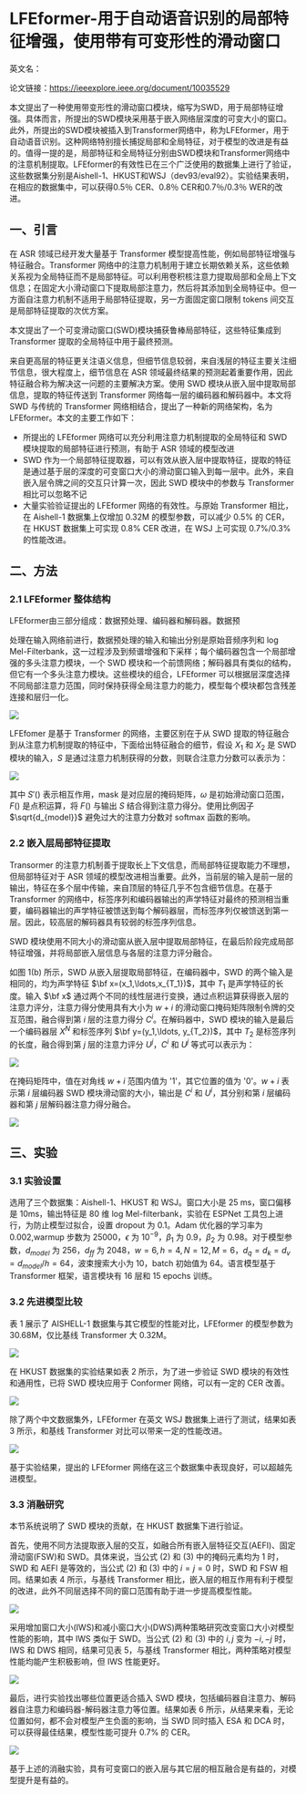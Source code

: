 # LFEformer-用于自动语音识别的局部特征增强，使用带有可变形性的滑动窗口

英文名：

论文链接：https://ieeexplore.ieee.org/document/10035529

本文提出了一种使用带变形性的滑动窗口模块，缩写为SWD，用于局部特征增强。具体而言，所提出的SWD模块采用基于嵌入网络层深度的可变大小的窗口。此外，所提出的SWD模块被插入到Transformer网络中，称为LFEformer，用于自动语音识别。这种网络特别擅长捕捉局部和全局特征，对于模型的改进是有益的。值得一提的是，局部特征和全局特征分别由SWD模块和Transformer网络中的注意机制提取。LFEformer的有效性已在三个广泛使用的数据集上进行了验证，这些数据集分别是Aishell-1、HKUST和WSJ（dev93/eval92）。实验结果表明，在相应的数据集中，可以获得0.5％ CER、0.8％ CER和0.7％/0.3％ WER的改进。

## 一、引言

在 ASR 领域已经开发大量基于 Transformer 模型提高性能，例如局部特征增强与特征融合。Transformer 网络中的注意力机制用于建立长期依赖关系，这些依赖关系视为全局特征而不是局部特征。可以利用卷积核注意力提取局部和全局上下文信息；在固定大小滑动窗口下提取局部注意力，然后将其添加到全局特征中。但一方面自注意力机制不适用于局部特征提取，另一方面固定窗口限制 tokens 间交互是局部特征提取的次优方案。

本文提出了一个可变滑动窗口(SWD)模块捕获鲁棒局部特征，这些特征集成到 Transformer 提取的全局特征中用于最终预测。

来自更高层的特征更关注语义信息，但细节信息较弱，来自浅层的特征主要关注细节信息，很大程度上，细节信息在 ASR 领域最终结果的预测起着重要作用，因此特征融合称为解决这一问题的主要解决方案。使用 SWD 模块从嵌入层中提取局部信息，提取的特征传送到 Transformer 网络每一层的编码器和解码器中。本文将 SWD 与传统的 Transformer 网络相结合，提出了一种新的网络架构，名为 LFEformer。本文的主要工作如下：

- 所提出的 LFEformer 网络可以充分利用注意力机制提取的全局特征和 SWD 模块提取的局部特征进行预测，有助于 ASR 领域的模型改进
- SWD 作为一个局部特征提取器，可以有效从嵌入层中提取特征，提取的特征是通过基于层的深度的可变窗口大小的滑动窗口输入到每一层中。此外，来自嵌入层令牌之间的交互只计算一次，因此 SWD 模块中的参数与 Transformer 相比可以忽略不记
- 大量实验验证提出的 LFEformer 网络的有效性。与原始 Transformer 相比，在 Aishell-1 数据集上仅增加 0.32M 的模型参数，可以减少 0.5% 的 CER，在 HKUST 数据集上可实现 0.8% CER 改进，在 WSJ 上可实现 0.7%/0.3% 的性能改进。

## 二、方法

### 2.1 LFEformer 整体结构

LFEformer由三部分组成：数据预处理、编码器和解码器。数据预

处理在输入网络前进行，数据预处理的输入和输出分别是原始音频序列和 log Mel-Filterbank，这一过程涉及到频谱增强和下采样；每个编码器包含一个局部增强的多头注意力模块，一个 SWD 模块和一个前馈网络；解码器具有类似的结构，但它有一个多头注意力模块。这些模块的组合，LFEformer 可以根据层深度选择不同局部注意力范围，同时保持获得全局注意力的能力，模型每个模块都包含残差连接和层归一化。

![](../../../figs.assets/image-20230610104946784.png)

LFEfomer 是基于 Transformer 的网络，主要区别在于从 SWD 提取的特征融合到从注意力机制提取的特征中，下面给出特征融合的细节，假设 $X_1$ 和 $X_2$ 是 SWD 模块的输入，$S$ 是通过注意力机制获得的分数，则联合注意力分数可以表示为：

![](../../../figs.assets/image-20230610145131207.png)

其中 $S'()$ 表示相互作用，mask 是对应层的掩码矩阵，$\omega$ 是初始滑动窗口范围，$F()$ 是点积运算，将 $F()$ 与输出 $S$ 结合得到注意力得分。使用比例因子 $\sqrt{d_{model}}$ 避免过大的注意力分数对 softmax 函数的影响。 

### 2.2 嵌入层局部特征提取

Transormer 的注意力机制善于提取长上下文信息，而局部特征提取能力不理想，但局部特征对于 ASR 领域的模型改进相当重要。此外，当前层的输入是前一层的输出，特征在多个层中传输，来自顶层的特征几乎不包含细节信息。在基于 Transformer 的网络中，标签序列和编码器输出的声学特征对最终的预测相当重要，编码器输出的声学特征被馈送到每个解码器层，而标签序列仅被馈送到第一层。因此，较高层的解码器具有较弱的标签序列信息。

SWD 模块使用不同大小的滑动窗从嵌入层中提取局部特征，在最后阶段完成局部特征增强，并将局部嵌入层信息与各层的注意力评分融合。

如图 1(b) 所示，SWD 从嵌入层提取局部特征，在编码器中，SWD 的两个输入是相同的，均为声学特征 $\bf x=(x_1,\ldots,x_{T_1})$，其中 $T_1$ 是声学特征的长度。输入 $\bf x$ 通过两个不同的线性层进行变换，通过点积运算获得嵌入层的注意力评分，注意力得分使用具有大小为 $w+i$ 的滑动窗口掩码矩阵限制令牌的交互范围，融合得到第 $i$ 层的注意力得分 $C^i$。在解码器中，SWD 模块的输入是最后一个编码器层 $X^N$ 和标签序列 $\bf y=(y_1,\ldots, y_{T_2})$，其中 $T_2$ 是标签序列的长度，融合得到第 $j$ 层的注意力评分 $U^j$，$C^i$ 和 $U^j$ 等式可以表示为：

![](../../../figs.assets/image-20230610154124999.png)

在掩码矩阵中，值在对角线 $w+i$ 范围内值为 '1'，其它位置的值为 '0'。$w+i$ 表示第 $i$ 层编码器 SWD 模块滑动窗的大小，输出是 $C^i$ 和 $U^i$，其分别和第 $i$ 层编码器和第 $j$ 层解码器注意力得分融合。

![](../../../figs.assets/image-20230610152737810.png)

## 三、实验

### 3.1 实验设置

选用了三个数据集：Aishell-1、HKUST 和 WSJ。窗口大小是 25 ms，窗口偏移是 10ms，输出特征是 80 维 log Mel-filterbank，实验在 ESPNet 工具包上进行，为防止模型过拟合，设置 dropout 为 0.1。Adam 优化器的学习率为 0.002,warmup 步数为 25000，$\epsilon$ 为 $10^{-9}$，$\beta_1$ 为 0.9，$\beta_2$ 为 0.98。对于模型参数，$d_{model}$ 为 256，$d_{ff}$ 为 2048，$w=6,h=4,N=12,M=6$，$d_q=d_k=d_v=d_{model}/h=64$，波束搜索大小为 10，batch 初始值为 64。语言模型基于 Transformer 框架，语言模块有 16 层和 15 epochs 训练。 

### 3.2 先进模型比较

表 1 展示了 AISHELL-1 数据集与其它模型的性能对比，LFEformer 的模型参数为 30.68M，仅比基线 Transformer 大 0.32M。

![](../../../figs.assets/image-20230612110939241.png)

在 HKUST 数据集的实验结果如表 2 所示，为了进一步验证 SWD 模块的有效性和通用性，已将 SWD 模块应用于 Conformer 网络，可以有一定的 CER 改善。

![](../../../figs.assets/image-20230612112940511.png)

除了两个中文数据集外，LFEformer 在英文 WSJ 数据集上进行了测试，结果如表 3 所示，和基线 Transformer 对比可以带来一定的性能改进。

![](../../../figs.assets/image-20230612113329467.png)

基于实验结果，提出的 LFEformer 网络在这三个数据集中表现良好，可以超越先进模型。

### 3.3 消融研究

本节系统说明了 SWD 模块的贡献，在 HKUST 数据集下进行验证。

首先，使用不同方法提取嵌入层的交互，如融合所有嵌入层特征交互(AEFI)、固定滑动窗(FSW)和 SWD。具体来说，当公式 (2) 和 (3) 中的掩码元素均为 1 时，SWD 和 AEFI 是等效的，当公式 (2) 和 (3) 中的 $i=j=0$ 时，SWD 和 FSW 相同。结果如表 4 所示，与基线 Transformer 相比，嵌入层的相互作用有利于模型的改进，此外不同层选择不同的窗口范围有助于进一步提高模型性能。

![](../../../figs.assets/image-20230612150040704.png)

采用增加窗口大小(IWS)和减小窗口大小(DWS)两种策略研究改变窗口大小对模型性能的影响，其中 IWS 类似于 SWD。当公式 (2) 和 (3) 中的 $i,j$ 变为 $-i,-j$ 时，IWS 和 DWS 相同，结果可见表 5，与基线 Transformer 相比，两种策略对模型性能均能产生积极影响，但 IWS 性能更好。

![](../../../figs.assets/image-20230612150633366.png)

最后，进行实验找出哪些位置更适合插入 SWD 模块，包括编码器自注意力、解码器自注意力和编码器-解码器注意力等位置。结果如表 6 所示，从结果来看，无论位置如何，都不会对模型产生负面的影响，当 SWD 同时插入 ESA 和 DCA 时，可以获得最佳结果，模型性能可提升 0.7% 的 CER。

![](../../../figs.assets/image-20230612150956132.png)

基于上述的消融实验，具有可变窗口的嵌入层与其它层的相互融合是有益的，对模型提升是有益的。





